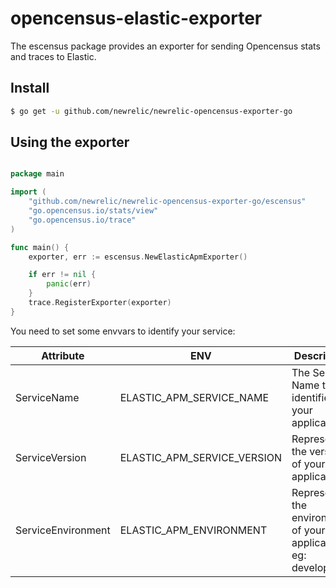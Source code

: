 # opencensus-elastic-exporter

The escensus package provides an exporter for sending Opencensus stats and traces to Elastic.

## Install

```bash
$ go get -u github.com/newrelic/newrelic-opencensus-exporter-go
```

## Using the exporter

```go

package main

import (
    "github.com/newrelic/newrelic-opencensus-exporter-go/escensus"
    "go.opencensus.io/stats/view"
    "go.opencensus.io/trace"
)

func main() {
    exporter, err := escensus.NewElasticApmExporter()

    if err != nil {
        panic(err)
    }
    trace.RegisterExporter(exporter)
}
```

You need to set some envvars to identify your service:

| Attribute          | ENV                         | Description                                                     |
|--------------------|-----------------------------|-----------------------------------------------------------------|
| ServiceName        | ELASTIC_APM_SERVICE_NAME    | The Service Name that identifies your application               |
| ServiceVersion     | ELASTIC_APM_SERVICE_VERSION | Represents the version of your application                      |
| ServiceEnvironment | ELASTIC_APM_ENVIRONMENT     | Represents the environment of your application. eg: development |
